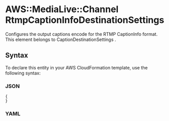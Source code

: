 # AWS::MediaLive::Channel RtmpCaptionInfoDestinationSettings<a name="aws-properties-medialive-channel-rtmpcaptioninfodestinationsettings"></a>

Configures the output captions encode for the RTMP CaptionInfo format\. This element belongs to CaptionDestinationSettings \.

## Syntax<a name="aws-properties-medialive-channel-rtmpcaptioninfodestinationsettings-syntax"></a>

To declare this entity in your AWS CloudFormation template, use the following syntax:

### JSON<a name="aws-properties-medialive-channel-rtmpcaptioninfodestinationsettings-syntax.json"></a>

```
{
}
```

### YAML<a name="aws-properties-medialive-channel-rtmpcaptioninfodestinationsettings-syntax.yaml"></a>

```
```